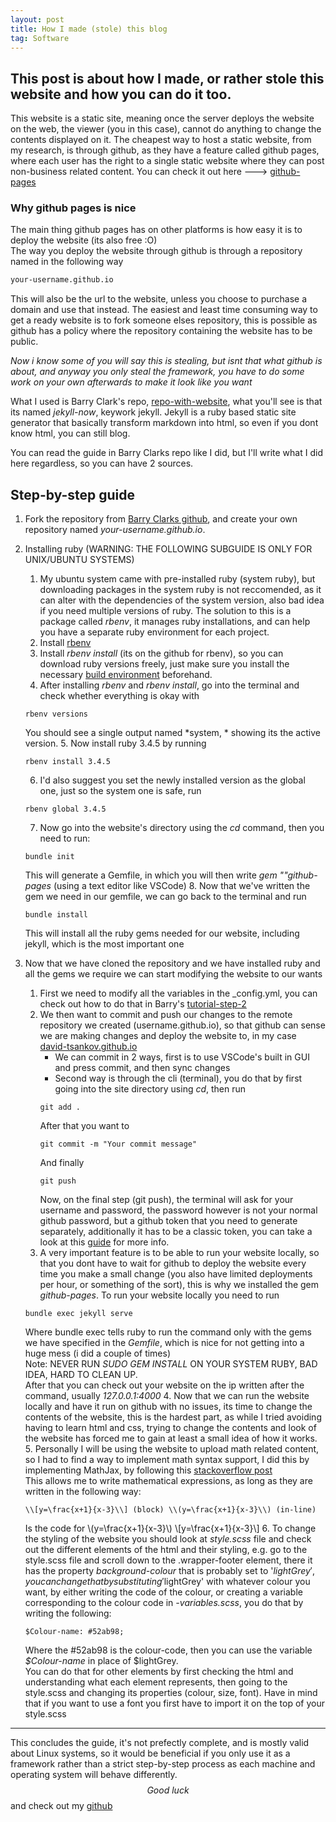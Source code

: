 ```yaml
---
layout: post
title: How I made (stole) this blog
tag: Software
---
```


## This post is about how I made, or rather stole this website and how you can do it too. 

This website is a static site, meaning once the server deploys the website on the web, the viewer (you in this case), cannot do anything to change the contents displayed on it. 
The cheapest way to host a static website, from my research, is through github, as they have a feature called github pages, where each user has the right to a single static website where they can post non-business related content. You can check it out here ---> [github-pages](https://docs.github.com/en/pages)  
### Why github pages is nice
The main thing github pages has on other platforms is how easy it is to deploy the website (its also free :O)  
The way you deploy the website through github is through a repository named in the following way  
```html
your-username.github.io
```
This will also be the url to the website, unless you choose to purchase a domain and use that instead.
The easiest and least time consuming way to get a ready website is to fork someone elses repository, this is possible as github has a policy where the repository containing the website has to be public.

*Now i know some of you will say this is stealing, but isnt that what github is about, and anyway you only steal the framework, you have to do some work on your own afterwards to make it look like you want*

What I used is Barry Clark's repo, [repo-with-website](https://github.com/barryclark/jekyll-now), what you'll see is that its named *jekyll-now*, keywork jekyll. Jekyll is a ruby based static site generator that basically transform markdown into html, so even if you dont know html, you can still blog. 

You can read the guide in Barry Clarks repo like I did, but I'll write what I did here regardless, so you can have 2 sources. 

## Step-by-step guide

1. Fork the repository from [Barry Clarks github](https://github.com/barryclark/jekyll-now), and create your own repository named *your-username.github.io*. 
2. Installing ruby (WARNING: THE FOLLOWING SUBGUIDE IS ONLY FOR UNIX/UBUNTU SYSTEMS)
    1. My ubuntu system came with pre-installed ruby (system ruby), but downloading packages in the system ruby is not reccomended, as it can alter with the dependencies of the system version, also bad idea if you need multiple versions of ruby. The solution to this is a package called *rbenv*, it manages ruby installations, and can help you have a separate ruby environment for each project. 
    2. Install [rbenv](https://github.com/rbenv/rbenv?tab=readme-ov-file#basic-git-checkout)
    3. Install *rbenv install* (its on the github for rbenv), so you can download ruby versions freely, just make sure you install the necessary [build environment](https://github.com/rbenv/ruby-build/wiki#suggested-build-environment) beforehand.
    4. After installing *rbenv* and *rbenv install*, go into the terminal and check whether everything is okay with 
    ```
    rbenv versions
    ```
    You should see a single output named *system, * showing its the active version. 
    5. Now install ruby 3.4.5 by running
    ```
    rbenv install 3.4.5
    ```
    6. I'd also suggest you set the newly installed version as the global one, just so the system one is safe, run
    ```
    rbenv global 3.4.5
    ```
    7. Now go into the website's directory using the *cd* command, then you need to run:
    ```
    bundle init
    ```
    This will generate a Gemfile, in which you will then write *gem ""github-pages* (using a text editor like VSCode)
    8. Now that we've written the gem we need in our gemfile, we can go back to the terminal and run
    ```
    bundle install
    ``` 
    This will install all the ruby gems needed for our website, including jekyll, which is the most important one
    
3. Now that we have cloned the repository and we have installed ruby and all the gems we require we can start modifying the website to our wants
    1. First we need to modify all the variables in the _config.yml, you can check out how to do that in Barry's [tutorial-step-2](https://github.com/barryclark/jekyll-now)
    2. We then want to commit and push our changes to the remote repository we created (username.github.io), so that github can sense we are making changes and deploy the website to, in my case [david-tsankov.github.io](david-tsankov.github.io)
        * We can commit in 2 ways, first is to use VSCode's built in GUI and press commit, and then sync changes
        * Second way is through the cli (terminal), you do that by first going into the site directory using *cd*, then run
        ```
        git add .
        ```
        After that you want to 
        ```
        git commit -m "Your commit message"
        ```
        And finally
        ```
        git push
        ```
        Now, on the final step (git push), the terminal will ask for your username and password, the password however is not your normal github password, but a github token that you need to generate separately, additionally it has to be a classic token, you can take a look at this [guide](https://www.geeksforgeeks.org/git/how-to-authenticate-git-push-with-github-using-a-token/) for more info.
    3. A very important feature is to be able to run your website locally, so that you dont have to wait for github to deploy the website every time you make a small change (you also have limited deployments per hour, or something of the sort), this is why we installed the gem *github-pages*. To run your website locally you need to run
    ```
    bundle exec jekyll serve
    ```
    Where bundle exec tells ruby to run the command only with the gems we have specified in the *Gemfile*, which is nice for not getting into a huge mess (i did a couple of times)  
    Note: NEVER RUN *SUDO GEM INSTALL* ON YOUR SYSTEM RUBY, BAD IDEA, HARD TO CLEAN UP.  
    After that you can check out your website on the ip written after the command, usually *127.0.0.1:4000*
    4. Now that we can run the website locally and have it run on github with no issues, its time to change the contents of the website, this is the hardest part, as while I tried avoiding having to learn html and css, trying to change the contents and look of the website has forced me to gain at least a small idea of how it works. 
    5. Personally I will be using the website to upload math related content, so I had to find a way to implement math syntax support, I did this by implementing MathJax, by following this [stackoverflow post](https://stackoverflow.com/questions/78365061/where-do-i-insert-the-mathjax-script-so-that-it-renders-on-github-pages-when-i-u)  
    This allows me to write mathematical expressions, as long as they are written in the following way: 
    ```
    \\[y=\frac{x+1}{x-3}\\] (block) \\(y=\frac{x+1}{x-3}\\) (in-line)
    ```
    Is the code for \\(y=\frac{x+1}{x-3}\\) 
    \\[y=\frac{x+1}{x-3}\\] 
    6. To change the styling of the website you should look at *style.scss* file and check out the different elements of the html and their styling, e.g. go to the style.scss file and scroll down to the .wrapper-footer element, there it has the property *background-colour* that is probably set to '$lightGrey', you can change that by substituting '$lightGrey' with whatever colour you want, by either writing the code of the colour, or creating a variable corresponding to the colour code in *-variables.scss*, you do that by writing the following:
    ```
    $Colour-name: #52ab98;
    ```
    Where the #52ab98 is the colour-code, then you can use the variable *$Colour-name* in place of $lightGrey.  
    You can do that for other elements by first checking the html and understanding what each element represents, then going to the style.scss and changing its properties (colour, size, font). Have in mind that if you want to use a font you first have to import it on the top of your style.scss


---
This concludes the guide, it's not prefectly complete, and is mostly valid about Linux systems, so it would be beneficial if you only use it as a framework rather than a strict step-by-step process as each machine and operating system will behave differently.  
$$Good \ luck$$ and check out my [github](https://github.com/david-tsankov)

